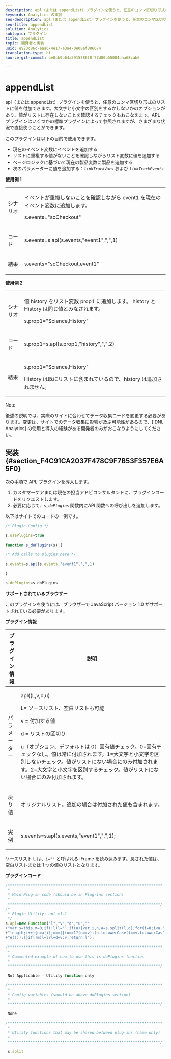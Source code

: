 ```yaml
---
description: apl（または appendList）プラグインを使うと、任意のコンマ区切り形式のリストに値を付加できます。大文字と小文字の区別をするかしないかのオプションがあり、値がリストに存在しないことを確認するチェックもおこなえます。APL プラグインはいくつかの標準プラグインによって参照されますが、さまざまな状況で直接使うことができます。
keywords: Analytics の実装
seo-description: apl（または appendList）プラグインを使うと、任意のコンマ区切り形式のリストに値を付加できます。大文字と小文字の区別をするかしないかのオプションがあり、値がリストに存在しないことを確認するチェックもおこなえます。APL プラグインはいくつかの標準プラグインによって参照されますが、さまざまな状況で直接使うことができます。
seo-title: appendList
solution: Analytics
subtopic: プラグイン
title: appendList
topic: 開発者と実装
uuid: e923c86c-eaa6-4e17-a3a4-0e08af886674
translation-type: ht
source-git-commit: ee0cb9b64a3915786f8f77d80b55004daa68cab6

---
```



# appendList

apl（または appendList）プラグインを使うと、任意のコンマ区切り形式のリストに値を付加できます。大文字と小文字の区別をするかしないかのオプションがあり、値がリストに存在しないことを確認するチェックもおこなえます。APL プラグインはいくつかの標準プラグインによって参照されますが、さまざまな状況で直接使うことができます。

このプラグインは以下の目的で使用できます。

* 現在のイベント変数にイベントを追加する
* リストに重複する値がないことを確認しながらリスト変数に値を追加する
* ページロジックに基づいて現在の製品変数に製品を追加する
* 次のパラメーターに値を追加する：*`linkTrackVars`* および *`linkTrackEvents`*

**使用例 1**

<table id="table_5AAC1D9892CD4E5C9060E119EE4E7DC8"> 
 <tbody> 
  <tr> 
   <td colname="col1"> <p>シナリオ </p> </td> 
   <td colname="col2"> <p>イベントが重複しないことを確認しながら<span class="term"> event1 </span> を現在のイベント変数に追加します。 </p> <p>s.events="scCheckout" </p> </td> 
  </tr> 
  <tr> 
   <td colname="col1"> <p>コード </p> </td> 
   <td colname="col2"> <p>s.events=s.apl(s.events,"event1",",",1) </p> </td> 
  </tr> 
  <tr> 
   <td colname="col1"> <p>結果 </p> </td> 
   <td colname="col2"> <p>s.events="scCheckout,event1" </p> </td> 
  </tr> 
 </tbody> 
</table>

**使用例 2**

<table id="table_C4356C9AB95948F3929A7B75E07AE9E7"> 
 <tbody> 
  <tr> 
   <td colname="col1"> <p>シナリオ </p> </td> 
   <td colname="col2"> <p>値  <span class="term">history</span> をリスト変数 <span class="varname"> prop1 </span> に追加します。<span class="term"> history </span> と <span class="term"> History </span> は同じ値とみなされます。 </p> <p>s.prop1="Science,History" </p> </td> 
  </tr> 
  <tr> 
   <td colname="col1"> <p>コード </p> </td> 
   <td colname="col2"> <p>s.prop1=s.apl(s.prop1,"history",",",2) </p> </td> 
  </tr> 
  <tr> 
   <td colname="col1"> <p>結果 </p> </td> 
   <td colname="col2"> <p>s.prop1="Science,History" </p> <p> <span class="term">History</span> は既にリストに含まれているので、<span class="term">history</span> は追加されません。 </p> </td> 
  </tr> 
 </tbody> 
</table>

>[!NOTE]
>
>後述の説明では、実際のサイトに合わせてデータ収集コードを変更する必要があります。変更は、サイトでのデータ収集に影響が及ぶ可能性があるので、[!DNL Analytics] の使用と導入の経験がある開発者のみがおこなうようにしてください。

## 実装 {#section_F4C91CA2037F478C9F7B53F357E6A5F0}

次の手順で APL プラグインを導入します。

1. カスタマーケアまたは現在の担当アドビコンサルタントに、プラグインコードをリクエストします。
1. 必要に応じて、*`s_doPlugins`* 関数内にAPI 関数への呼び出しを追加します。

以下はサイトでのコードの一例です。

```js
/* Plugin Config */ 
 
s.usePlugins=true 
 
function s_doPlugins(s) { 
 
/* Add calls to plugins here */ 
 
s.events=s.apl(s.events,"event1",",",1) 
 
} 
 
s.doPlugins=s_doPlugins
```

**サポートされているブラウザー**

このプラグインを使うには、ブラウザーで JavaScript バージョン 1.0 がサポートされている必要があります。

**プラグイン情報**

<table id="table_7B9EDD616C164D6B8B53558337DF12C2"> 
 <thead> 
  <tr> 
   <th colname="col1" class="entry"> プラグイン情報 </th> 
   <th colname="col2" class="entry"> 説明 </th> 
  </tr> 
 </thead>
 <tbody> 
  <tr> 
   <td colname="col1"> <p>パラメーター </p> </td> 
   <td colname="col2"> <p>apl((L,v,d,u) </p> <p>L= ソースリスト、空白リストも可能 </p> <p> v = 付加する値 </p> <p> d = リストの区切り </p> <p> u（オプション、デフォルトは 0）固有値チェック。0=固有チェックなし。値は常に付加されます。1=大文字と小文字を区別しないチェック。値がリストにない場合にのみ付加されます。2=大文字と小文字を区別するチェック。値がリストにない場合にのみ付加されます。 </p> </td> 
  </tr> 
  <tr> 
   <td colname="col1"> <p>戻り値 </p> </td> 
   <td colname="col2"> <p>オリジナルリスト。追加の場合は付加された値も含まれます。 </p> </td> 
  </tr> 
  <tr> 
   <td colname="col1"> <p>実例 </p> </td> 
   <td colname="col2"> <p>s.events=s.apl(s.events,"event1",",",1); </p> </td> 
  </tr> 
 </tbody> 
</table>

ソースリスト L は、*`L=""`* と呼ばれる iFrame を読み込みます。戻された値は、空白リストまたは 1 つの値のリストとなります。

**プラグインコード**

```js
/******************************************************************** 
 * 
 * Main Plug-in code (should be in Plug-ins section) 
 * 
 *******************************************************************/ 
/* 
 * Plugin Utility: apl v1.1 
 */ 
s.apl=new Function("l","v","d","u","" 
+"var s=this,m=0;if(!l)l='';if(u){var i,n,a=s.split(l,d);for(i=0;i<a." 
+"length;i++){n=a[i];m=m||(u==1?(n==v):(n.toLowerCase()==v.toLowerCas" 
+"e()));}}if(!m)l=l?l+d+v:v;return l"); 
 
/******************************************************************** 
 * 
 * Commented example of how to use this is doPlugins function 
 * 
 *******************************************************************/ 
  
 Not Applicable - Utility function only 
 
/******************************************************************** 
 * 
 * Config variables (should be above doPlugins section) 
 * 
 *******************************************************************/ 
 
 None 
 
/******************************************************************** 
 * 
 * Utility functions that may be shared between plug-ins (name only) 
 * 
 *******************************************************************/ 
  
 s.split
```

